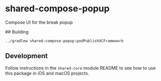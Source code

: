 # shared-compose-popup
Compose UI for the break popup

## Building
```shell
../gradlew shared-compose-popup:podPublishXCFramework
```  

## Development
Follow instructions in the `shared-core` module README to see how to use this package in iOS and macOS projects.
